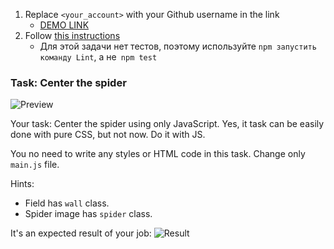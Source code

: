 1. Replace `<your_account>` with your Github username in the link
    - [DEMO LINK](https://g37ua.github.io/js_center_spider_DOM/)
2. Follow [this instructions](https://mate-academy.github.io/layout_task-guideline/)
    - Для этой задачи нет тестов, поэтому используйте `npm запустить команду Lint`, а не` npm test`

### Task: Center the spider

![Preview](./src/images/preview.png)

Your task: Center the spider using only JavaScript. Yes, it task can be easily done with pure CSS, but not now. Do it with JS.

You no need to write any styles or HTML code in this task. Change only `main.js` file.

Hints:
- Field has `wall` class.
- Spider image has `spider` class.

It's an expected result of your job:
![Result](./src/images/result.png)
